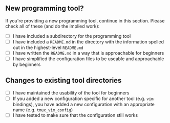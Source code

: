 ## New programming tool?

If you're providing a new programming tool, continue in this section.
Please check all of these (and do the implied work):

- [ ] I have included a subdirectory for the programming tool
- [ ] I have included a `README.md` in the directory with the information spelled out in the highest-level `README.md`
- [ ] I have written the `README.md` in a way that is approachable for beginners
- [ ] I have simplified the configuration files to be useable and approachable by beginners

## Changes to existing tool directories

- [ ] I have maintained the usability of the tool for beginners
- [ ] If you added a new configuration specific for another tool (e.g. `vim` bindings), you have added a new configuration with an appropriate name (e.g. `tmux_vim_config`)
- [ ] I have tested to make sure that the configuration still works

